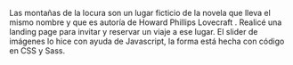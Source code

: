 Las montañas de la locura son un lugar ficticio de la novela que lleva el mismo nombre y que es autoría de Howard Phillips Lovecraft .
Realicé una landing page para invitar y reservar un viaje a ese lugar. El slider de imágenes lo hice con ayuda de Javascript, la forma está hecha con código en CSS y Sass.
